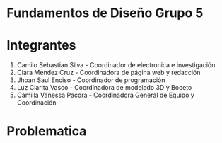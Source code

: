 
<h1>Fundamentos de Diseño Grupo 5</h1>


<h1>Integrantes</h1>
<ol>
  <li>Camilo Sebastian Silva - Coordinador de electronica e  investigación 
  <li>Ciara Mendez Cruz - Coordinadora de página web y redacción</li>
  <li>Jhoan Saul Enciso - Coordinador de programación</li>
  <li>Luz Clarita Vasco - Coordinadora de modelado 3D y Boceto</li>
  <li>Camilla Vanessa Pacora - Coordinadora General de Equipo y Coordinación</li>
</ol>
<h1>Problematica</h1>

